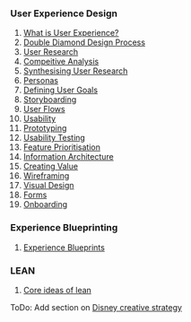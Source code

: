 <!-- Title:Home -->

### User Experience Design

1. [What is User Experience?](/what-is-ux)
2. [Double Diamond Design Process](/double-diamond-design-process)
3. [User Research](/user-research)
4. [Compeitive Analysis](/competitive-analysis)
5. [Synthesising User Research](/synthesising-user-research)
6. [Personas](/personas)
7. [Defining User Goals](/defining-user-goals)
8. [Storyboarding](/storyboarding)
9. [User Flows](/user-flows)
10. [Usability](/usability)
11. [Prototyping](/prototyping)
12. [Usability Testing](/usability-testing)
13. [Feature Prioritisation](/feature-prioritisation)
14. [Information Architecture](/information-architecture)
15. [Creating Value](/creating-value)
15. [Wireframing](/wireframing)
16. [Visual Design](/visual-design)
17. [Forms](/forms)
18. [Onboarding](/onboarding)

### Experience Blueprinting

1. [Experience Blueprints](/experience-blueprints)

### LEAN

1. [Core ideas of lean](/lean/core-ideas)

ToDo:
Add section on [Disney creative strategy](https://www.designorate.com/disneys-creative-strategy/amp/)